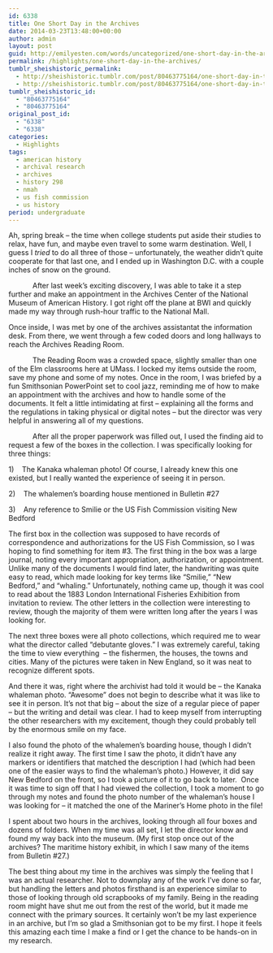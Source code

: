 ```yaml
---
id: 6338
title: One Short Day in the Archives
date: 2014-03-23T13:48:00+00:00
author: admin
layout: post
guid: http://emilyesten.com/words/uncategorized/one-short-day-in-the-archives/
permalink: /highlights/one-short-day-in-the-archives/
tumblr_sheishistoric_permalink:
  - http://sheishistoric.tumblr.com/post/80463775164/one-short-day-in-the-archives
  - http://sheishistoric.tumblr.com/post/80463775164/one-short-day-in-the-archives
tumblr_sheishistoric_id:
  - "80463775164"
  - "80463775164"
original_post_id:
  - "6338"
  - "6338"
categories:
  - Highlights
tags:
  - american history
  - archival research
  - archives
  - history 298
  - nmah
  - us fish commission
  - us history
period: undergraduate
---
```

Ah, spring break – the time when college students put aside their studies to relax, have fun, and maybe even travel to some warm destination. Well, I guess I _tried_ to do all three of those – unfortunately, the weather didn’t quite cooperate for that last one, and I ended up in Washington D.C. with a couple inches of snow on the ground.

            After last week’s exciting discovery, I was able to take it a step further and make an appointment in the Archives Center of the National Museum of American History. I got right off the plane at BWI and quickly made my way through rush-hour traffic to the National Mall.

<!-- more -->

Once inside, I was met by one of the archives assistantat the information desk. From there, we went through a few coded doors and long hallways to reach the Archives Reading Room.

            The Reading Room was a crowded space, slightly smaller than one of the Elm classrooms here at UMass. I locked my items outside the room, save my phone and some of my notes. Once in the room, I was briefed by a fun Smithsonian PowerPoint set to cool jazz, reminding me of how to make an appointment with the archives and how to handle some of the documents. It felt a little intimidating at first – explaining all the forms and the regulations in taking physical or digital notes – but the director was very helpful in answering all of my questions.

            After all the proper paperwork was filled out, I used the finding aid to request a few of the boxes in the collection. I was specifically looking for three things:

1)    The Kanaka whaleman photo! Of course, I already knew this one existed, but I really wanted the experience of seeing it in person.

2)    The whalemen’s boarding house mentioned in Bulletin #27

3)    Any reference to Smilie or the US Fish Commission visiting New Bedford

The first box in the collection was supposed to have records of correspondence and authorizations for the US Fish Commission, so I was hoping to find something for item #3. The first thing in the box was a large journal, noting every important appropriation, authorization, or appointment. Unlike many of the documents I would find later, the handwriting was quite easy to read, which made looking for key terms like “Smilie,” “New Bedford,” and “whaling.” Unfortunately, nothing came up, though it was cool to read about the 1883 London International Fisheries Exhibition from invitation to review. The other letters in the collection were interesting to review, though the majority of them were written long after the years I was looking for.

The next three boxes were all photo collections, which required me to wear what the director called “debutante gloves.” I was extremely careful, taking the time to view everything  &#8211; the fishermen, the houses, the towns and cities. Many of the pictures were taken in New England, so it was neat to recognize different spots.

And there it was, right where the archivist had told it would be – the Kanaka whaleman photo. “Awesome” does not begin to describe what it was like to see it in person. It’s not that big – about the size of a regular piece of paper – but the writing and detail was clear. I had to keep myself from interrupting the other researchers with my excitement, though they could probably tell by the enormous smile on my face.

I also found the photo of the whalemen’s boarding house, though I didn’t realize it right away. The first time I saw the photo, it didn’t have any markers or identifiers that matched the description I had (which had been one of the easier ways to find the whaleman’s photo.) However, it did say New Bedford on the front, so I took a picture of it to go back to later.  Once it was time to sign off that I had viewed the collection, I took a moment to go through my notes and found the photo number of the whaleman’s house I was looking for – it matched the one of the Mariner’s Home photo in the file!

I spent about two hours in the archives, looking through all four boxes and dozens of folders. When my time was all set, I let the director know and found my way back into the museum. (My first stop once out of the archives? The maritime history exhibit, in which I saw many of the items from Bulletin #27.)

The best thing about my time in the archives was simply the feeling that I was an actual researcher. Not to downplay any of the work I’ve done so far, but handling the letters and photos firsthand is an experience similar to those of looking through old scrapbooks of my family. Being in the reading room might have shut me out from the rest of the world, but it made me connect with the primary sources. It certainly won’t be my last experience in an archive, but I’m so glad a Smithsonian got to be my first. I hope it feels this amazing each time I make a find or I get the chance to be hands-on in my research.
